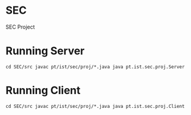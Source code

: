 # SEC
SEC Project


# Running Server
`cd SEC/src
javac pt/ist/sec/proj/*.java
java pt.ist.sec.proj.Server`

# Running Client
`cd SEC/src
javac pt/ist/sec/proj/*.java
java pt.ist.sec.proj.Client`

